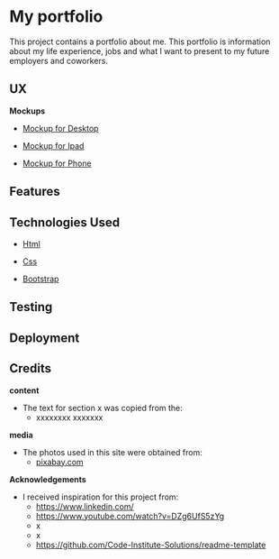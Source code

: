# My portfolio

This project contains a portfolio about me.
This portfolio is information about my life experience,
jobs and what I want to present to my future employers and coworkers.

## UX
**Mockups**

- <p><a href="https://drive.google.com/file/d/1Rz3fG2M84jpM66sMw0P9DJ_2TGitvDq7/view?usp=sharing">Mockup for Desktop</a></p>

- <a href="https://drive.google.com/file/d/1uyIOnN-CA89qb4Mh2rgu93rclTV4rjx0/view?usp=sharing">Mockup for Ipad</a>

- <a href="https://drive.google.com/file/d/1oZnP9YOpAf7c3OWoM2-fDXwZ0vSsI0Nl/view?usp=sharing">Mockup for Phone</a>


## Features


## Technologies Used
- <a href="https://en.wikipedia.org/wiki/HTML" target="_blank"> Html </a>
  
  
- <a href="https://sv.wikipedia.org/wiki/Cascading_Style_Sheets" target="_blank"> Css </a>


- <a href="https://getbootstrap.com/" target="_blank"> Bootstrap </a>
  
## Testing
  
  
## Deployment
  
  
## Credits
  
   **content**
  - The text for section x was copied from the:
    - xxxxxxxx xxxxxxx
  
   **media**
  - The photos used in this site were obtained from:
    - <a href="https://pixabay.com/sv/" target="_blank"> pixabay.com </a>
    
   **Acknowledgements**
  - I received inspiration for this project from:
    - https://www.linkedin.com/
    - https://www.youtube.com/watch?v=DZg6UfS5zYg
    - x
    - x
    - https://github.com/Code-Institute-Solutions/readme-template
